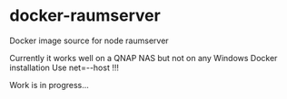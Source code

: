 # docker-raumserver
Docker image source for node raumserver

Currently it works well on a QNAP NAS but not on any Windows Docker installation
Use net=--host !!!

Work is in progress...

